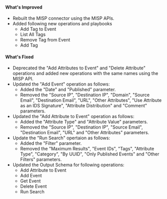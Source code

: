 #### What's Improved
- Rebuilt the MISP connector using the MISP APIs.
- Added following new operations and playbooks
  - Add Tag to Event
  - List All Tags
  - Remove Tag from Event
  - Add Tag
#### What's Fixed 
- Deprecated the "Add Attributes to Event" and "Delete Attribute" operations and added new operations with the same names using the MISP API.
- Updated the "Add Event" operation as follows:
  - Added the "Date" and "Published" parameter.
  - Removed the "Source IP", "Destination IP", "Domain", "Source Email", "Destination Email", "URL", "Other Attributes", "Use Attribute as an IDS Signature", "Attribute Distribution" and "Comment" parameters.
- Updated the "Add Attribute to Event" operation as follows:
  - Added the "Attribute Type" and "Attribute Value" parameters.
  - Removed the "Source IP", "Destination IP", "Source Email", "Destination Email", "URL" and "Other Attributes" parameters.
- Update the "Run Search" opertaion as follows:
  - Added the "Filter" parameter.
  - Removed the "Maximum Results", "Event IDs", "Tags", "Attribute Type", "Category", "By UUID", "Only Published Events" and "Other Filters" parameters.
- Updated the Output Schema for following operations: 
  - Add Attribute to Event
  - Add Event
  - Get Event
  - Delete Event
  - Run Search